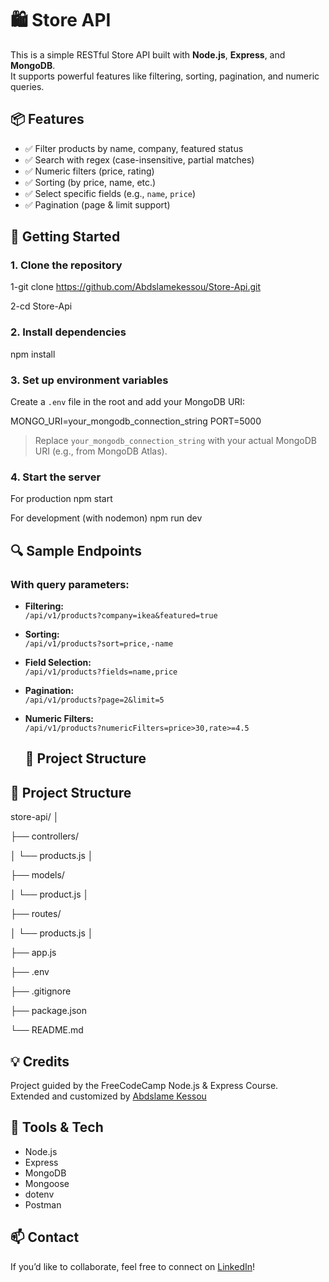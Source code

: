 # 🛍️ Store API

This is a simple RESTful Store API built with **Node.js**, **Express**, and **MongoDB**.  
It supports powerful features like filtering, sorting, pagination, and numeric queries.

## 📦 Features

- ✅ Filter products by name, company, featured status  
- ✅ Search with regex (case-insensitive, partial matches)  
- ✅ Numeric filters (price, rating)  
- ✅ Sorting (by price, name, etc.)  
- ✅ Select specific fields (e.g., `name`, `price`)  
- ✅ Pagination (page & limit support)

## 🚀 Getting Started

### 1. Clone the repository

1-git clone https://github.com/Abdslamekessou/Store-Api.git

2-cd Store-Api


### 2. Install dependencies

npm install

### 3. Set up environment variables

Create a `.env` file in the root and add your MongoDB URI:

MONGO_URI=your_mongodb_connection_string
PORT=5000

> Replace `your_mongodb_connection_string` with your actual MongoDB URI (e.g., from MongoDB Atlas).

### 4. Start the server

For production
npm start

For development (with nodemon)
npm run dev


## 🔍 Sample Endpoints


### With query parameters:

- **Filtering:**  
  `/api/v1/products?company=ikea&featured=true`

- **Sorting:**  
  `/api/v1/products?sort=price,-name`

- **Field Selection:**  
  `/api/v1/products?fields=name,price`

- **Pagination:**  
  `/api/v1/products?page=2&limit=5`

- **Numeric Filters:**  
  `/api/v1/products?numericFilters=price>30,rate>=4.5`

  ## 📁 Project Structure

## 📁 Project Structure

store-api/
│ 

├── controllers/


│ └── products.js
│


├── models/


│ └── product.js
│

├── routes/


│ └── products.js
│

├── app.js


├── .env


├── .gitignore


├── package.json



└── README.md 


## 💡 Credits

Project guided by the FreeCodeCamp Node.js & Express Course.  
Extended and customized by [Abdslame Kessou](https://github.com/Abdslamekessou)

## 🧪 Tools & Tech

- Node.js  
- Express  
- MongoDB  
- Mongoose  
- dotenv  
- Postman

## 📫 Contact

If you’d like to collaborate, feel free to connect on [LinkedIn](https://www.linkedin.com/in/abdessalem-kessouri-8aa0b2286/)!



